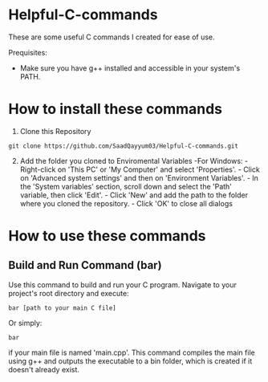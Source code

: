 # Helpful-C-commands

These are some useful C commands I created for ease of use.

Prequisites:
- Make sure you have g++ installed and accessible in your system's PATH.

# How to install these commands

1) Clone this Repository
```
git clone https://github.com/SaadQayyum03/Helpful-C-commands.git
```

2) Add the folder you cloned to Enviromental Variables 
    -For Windows:
        - Right-click on 'This PC' or 'My Computer' and select 'Properties'.
        - Click on 'Advanced system settings' and then on 'Environment Variables'.
        - In the 'System variables' section, scroll down and select the 'Path' variable, then click 'Edit'.
        - Click 'New' and add the path to the folder where you cloned the repository.
        - Click 'OK' to close all dialogs


# How to use these commands

## Build and Run Command (bar)

Use this command to build and run your C program. Navigate to your project's root directory and execute:
```
bar [path to your main C file]
```
Or simply:
```
bar
```
if your main file is named 'main.cpp'. This command compiles the main file using g++ and outputs the executable to a bin folder, which is created if it doesn't already exist.
